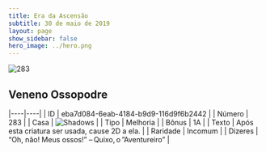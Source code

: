 ```yaml
---
title: Era da Ascensão
subtitle: 30 de maio de 2019
layout: page
show_sidebar: false
hero_image: ../hero.png
---
```


![283](https://cdn.keyforgegame.com/media/card_front/pt/435_283_G3FWPV5J5Q4C_pt.png)

## Veneno Ossopodre

|----|----|
| ID | eba7d084-6eab-4184-b9d9-116d9f6b2442 |
| Número | 283 |
| Casa | ![Shadows](https://archonarcana.com/images/thumb/e/ee/Shadows.png/22px-Shadows.png "Sombras") |
| Tipo | Melhoria |
| Bônus | 1A |
| Texto | Após esta criatura ser usada, cause 2D a ela. |
| Raridade | Incomum |
| Dizeres | “Oh, não! Meus ossos!” – Quixo, o ”Aventureiro” |
